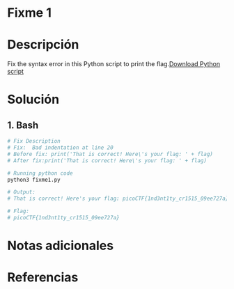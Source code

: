 # Fixme 1

# Descripción 
 Fix the syntax error in this Python script to print the flag.[Download Python script](https://artifacts.picoctf.net/c/26/fixme1.py)
# Solución 
## 1. Bash

``` bash
# Fix Description
# Fix:  Bad indentation at line 20
# Before fix: print('That is correct! Here\'s your flag: ' + flag)
# After fix:print('That is correct! Here\'s your flag: ' + flag)

# Running python code 
python3 fixme1.py

# Output: 
# That is correct! Here's your flag: picoCTF{1nd3nt1ty_cr1515_09ee727a}

# Flag:
# picoCTF{1nd3nt1ty_cr1515_09ee727a}
```

# Notas adicionales 

# Referencias 
